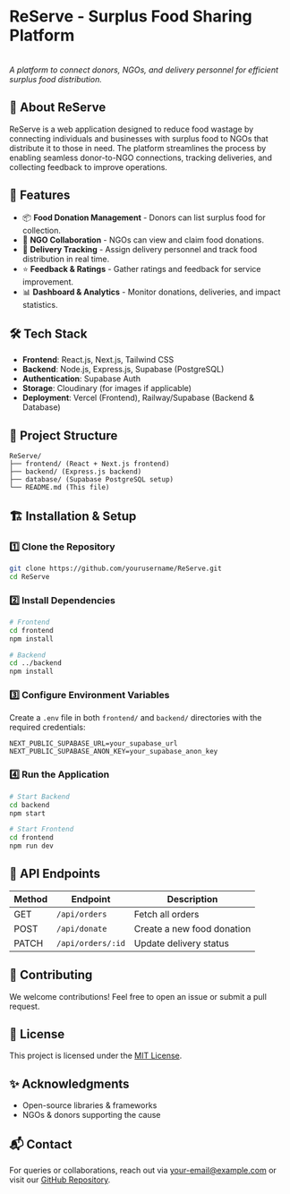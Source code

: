# ReServe - Surplus Food Sharing Platform

\
*A platform to connect donors, NGOs, and delivery personnel for efficient surplus food distribution.*

## 📌 About ReServe

ReServe is a web application designed to reduce food wastage by connecting individuals and businesses with surplus food to NGOs that distribute it to those in need. The platform streamlines the process by enabling seamless donor-to-NGO connections, tracking deliveries, and collecting feedback to improve operations.

## 🚀 Features

- 📦 **Food Donation Management** - Donors can list surplus food for collection.
- 🏢 **NGO Collaboration** - NGOs can view and claim food donations.
- 🚚 **Delivery Tracking** - Assign delivery personnel and track food distribution in real time.
- ⭐ **Feedback & Ratings** - Gather ratings and feedback for service improvement.
- 📊 **Dashboard & Analytics** - Monitor donations, deliveries, and impact statistics.

## 🛠️ Tech Stack

- **Frontend**: React.js, Next.js, Tailwind CSS
- **Backend**: Node.js, Express.js, Supabase (PostgreSQL)
- **Authentication**: Supabase Auth
- **Storage**: Cloudinary (for images if applicable)
- **Deployment**: Vercel (Frontend), Railway/Supabase (Backend & Database)

## 📂 Project Structure

```
ReServe/
├── frontend/ (React + Next.js frontend)
├── backend/ (Express.js backend)
├── database/ (Supabase PostgreSQL setup)
└── README.md (This file)
```

## 🏗️ Installation & Setup

### 1️⃣ Clone the Repository

```sh
git clone https://github.com/yourusername/ReServe.git
cd ReServe
```

### 2️⃣ Install Dependencies

```sh
# Frontend
cd frontend
npm install

# Backend
cd ../backend
npm install
```

### 3️⃣ Configure Environment Variables

Create a `.env` file in both `frontend/` and `backend/` directories with the required credentials:

```env
NEXT_PUBLIC_SUPABASE_URL=your_supabase_url
NEXT_PUBLIC_SUPABASE_ANON_KEY=your_supabase_anon_key
```

### 4️⃣ Run the Application

```sh
# Start Backend
cd backend
npm start

# Start Frontend
cd frontend
npm run dev
```

## 📌 API Endpoints

| Method | Endpoint          | Description                |
| ------ | ----------------- | -------------------------- |
| GET    | `/api/orders`     | Fetch all orders           |
| POST   | `/api/donate`     | Create a new food donation |
| PATCH  | `/api/orders/:id` | Update delivery status     |

## 🤝 Contributing

We welcome contributions! Feel free to open an issue or submit a pull request.

## 📜 License

This project is licensed under the [MIT License](LICENSE).

## ✨ Acknowledgments

- Open-source libraries & frameworks
- NGOs & donors supporting the cause

## 📬 Contact

For queries or collaborations, reach out via [your-email@example.com](mailto\:your-email@example.com) or visit our [GitHub Repository](https://github.com/yourusername/ReServe).


